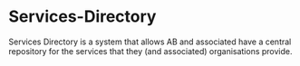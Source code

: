 # Services-Directory
Services Directory is a system that allows AB and associated have a central repository for the services that they (and associated) organisations provide.
